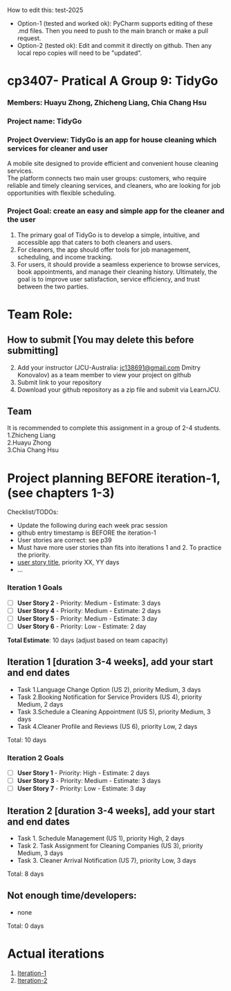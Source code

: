 
How to edit this: test-2025
* Option-1 (tested and worked ok): PyCharm supports editing of these .md files. Then you need to push to the main branch or make a pull request.
* Option-2 (tested ok): Edit and commit it directly on github. Then any local repo copies will need to be "updated".

# cp3407- Pratical A Group 9: TidyGo

### Members: Huayu Zhong, Zhicheng Liang, Chia Chang Hsu
### Project name: TidyGo
### Project Overview: TidyGo is an app for house cleaning which services for cleaner and user   
A mobile site designed to provide efficient and convenient house cleaning services.   
The platform connects two main user groups: customers, who require reliable and timely cleaning services, and cleaners, who are looking for job opportunities with flexible scheduling.  
### Project Goal: create an easy and simple app for the cleaner and the user  
1. The primary goal of TidyGo is to develop a simple, intuitive, and accessible app that caters to both cleaners and users.   
2. For cleaners, the app should offer tools for job management, scheduling, and income tracking.   
3. For users, it should provide a seamless experience to browse services, book appointments, and manage their cleaning history. Ultimately, the goal is to improve user satisfaction, service efficiency, and trust between the two parties.  


# Team Role: 

## How to submit [You may delete this before submitting]

2. Add your instructor (JCU-Australia: jc138691@gmail.com Dmitry Konovalov) as a team member to view your project on github
1. Submit link to your repository
2. Download your github repository as a zip file and submit via LearnJCU.

## Team

It is recommended to complete this assignment in a group of 2-4 students.  
1.Zhicheng Liang  
2.Huayu Zhong  
3.Chia Chang Hsu    

# Project planning BEFORE iteration-1, (see chapters 1-3)
Checklist/TODOs: 
* Update the following during each week prac session
* github entry timestamp is BEFORE the iteration-1
* User stories are correct: see p39
* Must have more user stories than fits into iterations 1 and 2. To practice the priority.
* [user story title](./user_stories/user_story_01_title.md), priority XX, YY days 
* ...
### Iteration 1 Goals

- [ ] **User Story 2** - Priority: Medium    - Estimate: 3 days  
- [ ] **User Story 4** - Priority: Medium  - Estimate: 2 days  
- [ ] **User Story 5** - Priority: Medium     - Estimate: 3 day
- [ ] **User Story 6** - Priority: Low     - Estimate: 2 day

**Total Estimate**: 10 days (adjust based on team capacity)

## Iteration 1 [duration 3-4 weeks], add your start and end dates 

* Task 1.Language Change Option (US 2), priority Medium, 3 days  
* Task 2.Booking Notification for Service Providers (US 4), priority Medium, 2 days  
* Task 3.Schedule a Cleaning Appointment (US 5), priority Medium, 3 days  
* Task 4.Cleaner Profile and Reviews (US 6), priority Low, 2 days

Total: 10 days

### Iteration 2 Goals

- [ ] **User Story 1** - Priority: High    - Estimate: 2 days  
- [ ] **User Story 3** - Priority: Medium  - Estimate: 3 days  
- [ ] **User Story 7** - Priority: Low     - Estimate: 3 day

## Iteration 2 [duration 3-4 weeks], add your start and end dates
* Task 1.  Schedule Management (US 1), priority High, 2 days  
* Task 2.  Task Assignment for Cleaning Companies (US 3), priority Medium, 3 days  
* Task 3.  Cleaner Arrival Notification (US 7), priority Low, 3 days

Total: 8 days

## Not enough time/developers: 
* none

Total: 0 days

# Actual iterations
1. [Iteration-1](./iteration_1.md)
2. [Iteration-2](./iteration_2.md)


